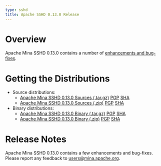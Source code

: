 ```yaml
---
type: sshd
title: Apache SSHD 0.13.0 Release
---
```


# Overview

Apache Mina SSHD 0.13.0 contains a number of [enhancements and bug-fixes](https://issues.apache.org/jira/secure/ReleaseNote.jspa?projectId=12310849&version=12327342).

# Getting the Distributions

* Source distributions:
    * [Apache Mina SSHD 0.13.0 Sources (.tar.gz)](https://archive.apache.org/dist/mina/sshd/0.13.0/apache-sshd-0.13.0-src.tar.gz) [PGP](https://archive.apache.org/dist/mina/sshd/0.13.0/apache-sshd-0.13.0-src.tar.gz.asc) [SHA](https://archive.apache.org/dist/mina/sshd/0.13.0/apache-sshd-0.13.0-src.tar.gz.sha1)
    * [Apache Mina SSHD 0.13.0 Sources (.zip)](https://archive.apache.org/dist/mina/sshd/0.13.0/apache-sshd-0.13.0-src.zip) [PGP](https://archive.apache.org/dist/mina/sshd/0.13.0/apache-sshd-0.13.0-src.zip.asc) [SHA](https://archive.apache.org/dist/mina/sshd/0.13.0/apache-sshd-0.13.0-src.zip.sha1)
* Binary distributions:
    * [Apache Mina SSHD 0.13.0 Binary (.tar.gz)](https://archive.apache.org/dist/mina/sshd/0.13.0/dist/apache-sshd-0.13.0.tar.gz) [PGP](https://archive.apache.org/dist/mina/sshd/0.13.0/dist/apache-sshd-0.13.0.tar.gz.asc) [SHA](https://archive.apache.org/dist/mina/sshd/0.13.0/dist/apache-sshd-0.13.0.tar.gz.sha1)
    * [Apache Mina SSHD 0.13.0 Binary (.zip)](https://archive.apache.org/dist/mina/sshd/0.13.0/dist/apache-sshd-0.13.0.zip) [PGP](https://archive.apache.org/dist/mina/sshd/0.13.0/dist/apache-sshd-0.13.0.zip.asc) [SHA](https://archive.apache.org/dist/mina/sshd/0.13.0/dist/apache-sshd-0.13.0.zip.sha1)

# Release Notes

Apache Mina SSHD 0.13.0 contains a few enhancements and bug-fixes.
Please report any feedback to [users@mina.apache.org](mailto:users@mina.apache.org).
